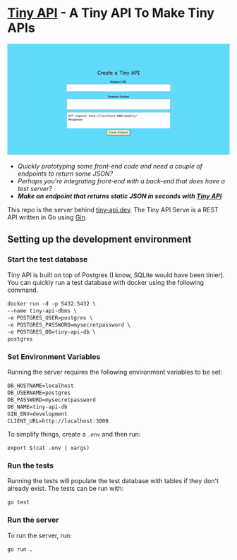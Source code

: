 # [Tiny API](https://tiny-api.dev) - A Tiny API To Make Tiny APIs
![Website Preview](https://github.com/cameronhh/tiny-api/blob/master/.github/repo-image.png)

- *Quickly prototyping some front-end code and need a couple of endpoints to return some JSON?*
- *Perhaps you're integrating front-end with a back-end that does have a test server?*
- ***Make an endpoint that returns static JSON in seconds with [Tiny API](https://tiny-api.dev)***


This repo is the server behind [tiny-api.dev](https://tiny-api.dev). The Tiny API Serve is a REST API written in Go using [Gin](https://github.com/gin-gonic/gin).

## Setting up the development environment

### Start the test database

Tiny API is built on top of Postgres (I know, SQLite would have been tinier).
You can quickly run a test database with docker using the following command.

```
docker run -d -p 5432:5432 \
--name tiny-api-dbms \
-e POSTGRES_USER=postgres \
-e POSTGRES_PASSWORD=mysecretpassword \
-e POSTGRES_DB=tiny-api-db \
postgres
```

### Set Environment Variables

Running the server requires the following environment variables to be set:

```
DB_HOSTNAME=localhost
DB_USERNAME=postgres
DB_PASSWORD=mysecretpassword
DB_NAME=tiny-api-db
GIN_ENV=development
CLIENT_URL=http://localhost:3000
```

To simplify things, create a `.env` and then run:

```
export $(cat .env | xargs)
```

### Run the tests

Running the tests will populate the test database with tables if they don't already exist.
The tests can be run with:

```
go test
```

### Run the server

To run the server, run:

```
go run .
```
